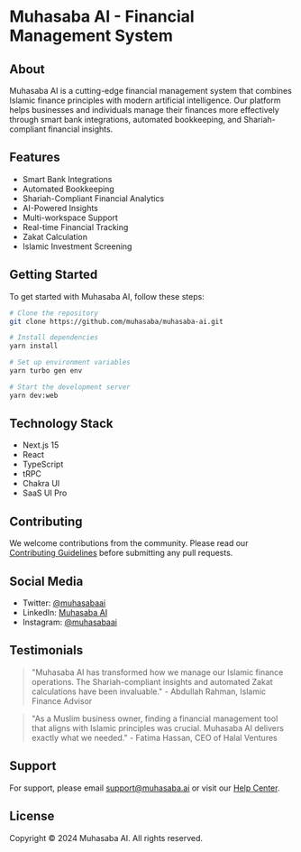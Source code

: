 # Muhasaba AI - Financial Management System

## About

Muhasaba AI is a cutting-edge financial management system that combines Islamic finance principles with modern artificial intelligence. Our platform helps businesses and individuals manage their finances more effectively through smart bank integrations, automated bookkeeping, and Shariah-compliant financial insights.

## Features

- Smart Bank Integrations
- Automated Bookkeeping
- Shariah-Compliant Financial Analytics
- AI-Powered Insights
- Multi-workspace Support
- Real-time Financial Tracking
- Zakat Calculation
- Islamic Investment Screening

## Getting Started

To get started with Muhasaba AI, follow these steps:

```bash
# Clone the repository
git clone https://github.com/muhasaba/muhasaba-ai.git

# Install dependencies
yarn install

# Set up environment variables
yarn turbo gen env

# Start the development server
yarn dev:web
```

## Technology Stack

- Next.js 15
- React
- TypeScript
- tRPC
- Chakra UI
- SaaS UI Pro

## Contributing

We welcome contributions from the community. Please read our [Contributing Guidelines](./CONTRIBUTING.md) before submitting any pull requests.

## Social Media

- Twitter: [@muhasabaai](https://twitter.com/muhasabaai)
- LinkedIn: [Muhasaba AI](https://linkedin.com/company/muhasabaai)
- Instagram: [@muhasabaai](https://instagram.com/muhasabaai)

## Testimonials

> "Muhasaba AI has transformed how we manage our Islamic finance operations. The Shariah-compliant insights and automated Zakat calculations have been invaluable." - Abdullah Rahman, Islamic Finance Advisor

> "As a Muslim business owner, finding a financial management tool that aligns with Islamic principles was crucial. Muhasaba AI delivers exactly what we needed." - Fatima Hassan, CEO of Halal Ventures

## Support

For support, please email support@muhasaba.ai or visit our [Help Center](https://help.muhasaba.ai).

## License

Copyright © 2024 Muhasaba AI. All rights reserved.
